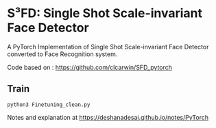 # S³FD: Single Shot Scale-invariant Face Detector
A PyTorch Implementation of Single Shot Scale-invariant Face Detector converted to Face Recognition system.

Code based on : https://github.com/clcarwin/SFD_pytorch

## Train 
```
python3 Finetuning_clean.py
```

Notes and explanation at https://deshanadesai.github.io/notes/PyTorch


